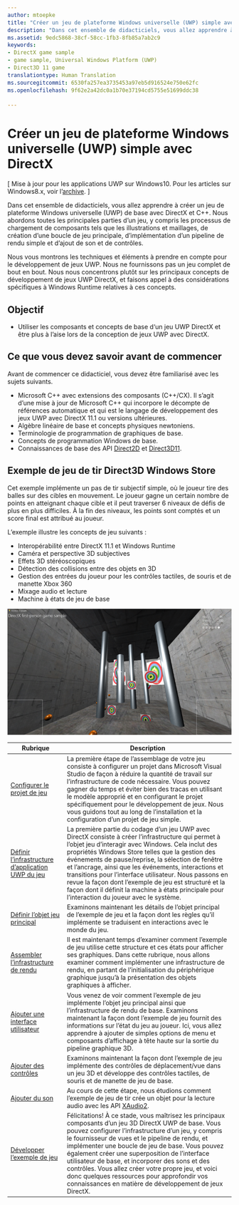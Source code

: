 ```yaml
---
author: mtoepke
title: "Créer un jeu de plateforme Windows universelle (UWP) simple avec DirectX"
description: "Dans cet ensemble de didacticiels, vous allez apprendre à créer un jeu de plateforme Windows universelle (UWP) de base avec DirectX et C++."
ms.assetid: 9edc5868-38cf-58cc-1fb3-8fb85a7ab2c9
keywords:
- DirectX game sample
- game sample, Universal Windows Platform (UWP)
- Direct3D 11 game
translationtype: Human Translation
ms.sourcegitcommit: 6530fa257ea3735453a97eb5d916524e750e62fc
ms.openlocfilehash: 9f62e2a42dc0a1b70e37194cd5755e51699ddc38

---
```


# Créer un jeu de plateforme Windows universelle (UWP) simple avec DirectX


\[ Mise à jour pour les applications UWP sur Windows10. Pour les articles sur Windows8.x, voir l’[archive](http://go.microsoft.com/fwlink/p/?linkid=619132). \]

Dans cet ensemble de didacticiels, vous allez apprendre à créer un jeu de plateforme Windows universelle (UWP) de base avec DirectX et C++. Nous abordons toutes les principales parties d’un jeu, y compris les processus de chargement de composants tels que les illustrations et maillages, de création d’une boucle de jeu principale, d’implémentation d’un pipeline de rendu simple et d’ajout de son et de contrôles.

Nous vous montrons les techniques et éléments à prendre en compte pour le développement de jeux UWP. Nous ne fournissons pas un jeu complet de bout en bout. Nous nous concentrons plutôt sur les principaux concepts de développement de jeux UWP DirectX, et faisons appel à des considérations spécifiques à Windows Runtime relatives à ces concepts.

## Objectif


-   Utiliser les composants et concepts de base d‘un jeu UWP DirectX et être plus à l’aise lors de la conception de jeux UWP avec DirectX.

## Ce que vous devez savoir avant de commencer


Avant de commencer ce didacticiel, vous devez être familiarisé avec les sujets suivants.

-   Microsoft C++ avec extensions des composants (C++/CX). Il s’agit d’une mise à jour de Microsoft C++ qui incorpore le décompte de références automatique et qui est le langage de développement des jeux UWP avec DirectX 11.1 ou versions ultérieures.
-   Algèbre linéaire de base et concepts physiques newtoniens.
-   Terminologie de programmation de graphiques de base.
-   Concepts de programmation Windows de base.
-   Connaissances de base des API [Direct2D](https://msdn.microsoft.com/en-us/library/windows/apps/dd370990.aspx) et [Direct3D11](https://msdn.microsoft.com/library/windows/desktop/hh404569).

##  Exemple de jeu de tir Direct3D Windows Store


Cet exemple implémente un pas de tir subjectif simple, où le joueur tire des balles sur des cibles en mouvement. Le joueur gagne un certain nombre de points en atteignant chaque cible et il peut traverser 6 niveaux de défis de plus en plus difficiles. À la fin des niveaux, les points sont comptés et un score final est attribué au joueur.

L’exemple illustre les concepts de jeu suivants :

-   Interopérabilité entre DirectX 11.1 et Windows Runtime
-   Caméra et perspective 3D subjectives
-   Effets 3D stéréoscopiques
-   Détection des collisions entre des objets en 3D
-   Gestion des entrées du joueur pour les contrôles tactiles, de souris et de manette Xbox 360
-   Mixage audio et lecture
-   Machine à états de jeu de base

![Exemple de jeu en action](images/simple3dgame-display.png)


| Rubrique | Description |
|---------------------------------------------------------------------------------------------------|----------------------------------------------------------------------------------------------------------------------------------------------------------------------------------------------------------------------------------------------------------------------------------------------------------------------------------------------------------------------------------------------------------------------------------------------------------------|
| [Configurer le projet de jeu](tutorial--setting-up-the-games-infrastructure.md) | La première étape de l’assemblage de votre jeu consiste à configurer un projet dans Microsoft Visual Studio de façon à réduire la quantité de travail sur l’infrastructure de code nécessaire. Vous pouvez gagner du temps et éviter bien des tracas en utilisant le modèle approprié et en configurant le projet spécifiquement pour le développement de jeux. Nous vous guidons tout au long de l’installation et la configuration d’un projet de jeu simple. |
| [Définir l’infrastructure d’application UWP du jeu](tutorial--building-the-games-metro-style-app-framework.md) | La première partie du codage d’un jeu UWP avec DirectX consiste à créer l’infrastructure qui permet à l’objet jeu d’interagir avec Windows. Cela inclut des propriétés Windows Store telles que la gestion des événements de pause/reprise, la sélection de fenêtre et l’ancrage, ainsi que les événements, interactions et transitions pour l’interface utilisateur. Nous passons en revue la façon dont l’exemple de jeu est structuré et la façon dont il définit la machine à états principale pour l’interaction du joueur avec le système. |
| [Définir l’objet jeu principal](tutorial--defining-the-main-game-loop.md) | Examinons maintenant les détails de l’objet principal de l’exemple de jeu et la façon dont les règles qu’il implémente se traduisent en interactions avec le monde du jeu. |
| [Assembler l’infrastructure de rendu](tutorial--assembling-the-rendering-pipeline.md) | Il est maintenant temps d’examiner comment l’exemple de jeu utilise cette structure et ces états pour afficher ses graphiques. Dans cette rubrique, nous allons examiner comment implémenter une infrastructure de rendu, en partant de l’initialisation du périphérique graphique jusqu’à la présentation des objets graphiques à afficher. |
| [Ajouter une interface utilisateur](tutorial--adding-a-user-interface.md) | Vous venez de voir comment l’exemple de jeu implémente l’objet jeu principal ainsi que l’infrastructure de rendu de base. Examinons maintenant la façon dont l’exemple de jeu fournit des informations sur l’état du jeu au joueur. Ici, vous allez apprendre à ajouter de simples options de menu et composants d’affichage à tête haute sur la sortie du pipeline graphique 3D. |
| [Ajouter des contrôles](tutorial--adding-controls.md) | Examinons maintenant la façon dont l’exemple de jeu implémente des contrôles de déplacement/vue dans un jeu 3D et développe des contrôles tactiles, de souris et de manette de jeu de base. |
| [Ajouter du son](tutorial--adding-sound.md) | Au cours de cette étape, nous étudions comment l’exemple de jeu de tir crée un objet pour la lecture audio avec les API [XAudio2](https://msdn.microsoft.com/library/windows/desktop/ee415813). |
| [Développer l’exemple de jeu](tutorial-resources.md) | Félicitations! À ce stade, vous maîtrisez les principaux composants d’un jeu 3D DirectX UWP de base. Vous pouvez configurer l’infrastructure d’un jeu, y compris le fournisseur de vues et le pipeline de rendu, et implémenter une boucle de jeu de base. Vous pouvez également créer une superposition de l’interface utilisateur de base, et incorporer des sons et des contrôles. Vous allez créer votre propre jeu, et voici donc quelques ressources pour approfondir vos connaissances en matière de développement de jeux DirectX. |
 

 

 







<!--HONumber=Jun16_HO4-->


